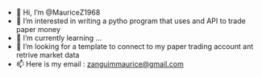 - 👋 Hi, I’m @MauriceZ1968
- 👀 I’m interested in writing a pytho program that uses and API to trade paper money
- 🌱 I’m currently learning ...
- 💞️ I’m looking for a template to connect to my paper trading account ant retrive market data
- 📫 Here is my email : zanguimmaurice@gmail.com

<!---
MauriceZ1968/MauriceZ1968 is a ✨ special ✨ repository because its `README.md` (this file) appears on your GitHub profile.
You can click the Preview link to take a look at your changes.
--->
